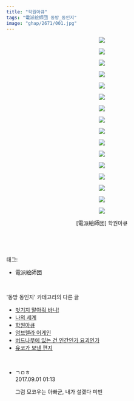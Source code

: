 ```yaml
---
title: "학원아큐"
tags: "電派絵師団 동방_동인지"
image: "ghap/2671/001.jpg"
---
```

<div class="article">
<p style="text-align: center; clear: none; float: none;"><img src="{{ site.nasurl }}/ghap/2671/001.jpg"/></p>
<p style="text-align: center; clear: none; float: none;"><img src="{{ site.nasurl }}/ghap/2671/002.jpg"/></p>
<p style="text-align: center; clear: none; float: none;"><img src="{{ site.nasurl }}/ghap/2671/003.jpg"/></p>
<p style="text-align: center; clear: none; float: none;"><img src="{{ site.nasurl }}/ghap/2671/004.jpg"/></p>
<p style="text-align: center; clear: none; float: none;"><img src="{{ site.nasurl }}/ghap/2671/005.jpg"/></p>
<p style="text-align: center; clear: none; float: none;"><img src="{{ site.nasurl }}/ghap/2671/006.jpg"/></p>
<p style="text-align: center; clear: none; float: none;"><img src="{{ site.nasurl }}/ghap/2671/007.jpg"/></p>
<p style="text-align: center; clear: none; float: none;"><img src="{{ site.nasurl }}/ghap/2671/008.jpg"/></p>
<p style="text-align: center; clear: none; float: none;"><img src="{{ site.nasurl }}/ghap/2671/009.jpg"/></p>
<p style="text-align: center; clear: none; float: none;"><img src="{{ site.nasurl }}/ghap/2671/010.jpg"/></p>
<p style="text-align: center; clear: none; float: none;"><img src="{{ site.nasurl }}/ghap/2671/011.jpg"/></p>
<p style="text-align: center; clear: none; float: none;"><img src="{{ site.nasurl }}/ghap/2671/012.jpg"/></p>
<p style="text-align: center; clear: none; float: none;"><img src="{{ site.nasurl }}/ghap/2671/013.jpg"/></p>
<p style="text-align: center; clear: none; float: none;"><img src="{{ site.nasurl }}/ghap/2671/014.jpg"/></p>
<p style="text-align: center; clear: none; float: none;"><img src="{{ site.nasurl }}/ghap/2671/015.jpg"/></p>
<p style="text-align: center; clear: none; float: none;"><img src="{{ site.nasurl }}/ghap/2671/016.jpg"/></p>
<p style="text-align: center; clear: none; float: none;">[電派絵師団] 학원아큐</p>
<p><br/></p>
</div><br/>
<div class="tagTrail">
<p>태그: </p>
<ul>
<li>電派絵師団</li>
</ul>
</div><br/>
<div class="another">
<p>'동방 동인지' 카테고리의 다른 글</p>
<ul>
<li><a href="/2016-10-23-ghap_2673">벗기지 말아줘 바니!</a></li>
<li><a href="/2016-10-23-ghap_2672">나의 세계</a></li>
<li><a href="/2016-10-23-ghap_2671">학원아큐</a></li>
<li><a href="/2016-10-23-ghap_2670">엄브렐라 어게인</a></li>
<li><a href="/2016-10-23-ghap_2669">버드나무에 있는 건 인간인가 요괴인가</a></li>
<li><a href="/2016-10-22-ghap_2668">유코가 보낸 편지</a></li>
</ul>
</div><br/>
<div class="cb_module cb_fluid">
<div class="cb_wrt cb_profile">
<div class="comment">
<ul>
<li class="cb_thumb_off" id="comment15073360">
<div class="cb_comment_area">
<div class="cb_info_area">
<div class="cb_section">
<span class="cb_nick_name">ㄱㅁㅎ</span>
</div>
<div class="cb_section">
<span class="cb_date">2017.09.01 01:13 </span>
</div>
</div>
<div class="cb_dsc_comment">
<p class="cb_dsc">
											그럼 모코우는 아빠군, 내가 설렜다 미띤
										</p>
</div>
</div></li>
</ul>
</div>
</div><!-- commentList close -->
</div><br/>
